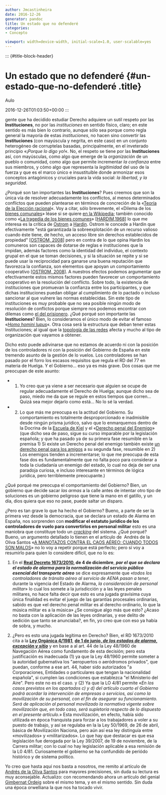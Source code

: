 ```yaml
---
author: Jmcastinheira
date: 2016-12-26
generator: pandoc
title: Un estado que no defenderé
categories:
- Concepto

viewport: width=device-width, initial-scale=1.0, user-scalable=yes
---
```


::: {#title-block-header}
# Un estado que no defenderé {#un-estado-que-no-defenderé .title}

Aulo

2016-12-26T01:03:50+00:00
:::

gente que ha decidido estudiar Derecho adquiere un sutil respeto por las
**Instituciones**, no por las *instituciones* en sentido físico, claro;
en este sentido es más bien lo contrario, aunque sólo sea porque como
regla general la mayoría de estas *instituciones*, no hacen sino
convertir las **Instituciones** (con mayúscula y negrita, en este caso)
en un conjunto heterogéneo de corruptelas basadas, principalmente, en el
inveterado principio «¡*Porque lo digo yo!*«. No, el respeto se tiene
por las **Instituciones** así, con mayúsculas, como algo que emerge de
la *organización* de un pueblo o comunidad, como algo que permite
incrementar *la confianza* entre sus miembros, y cómo algo que
representa la *legitimidad* del uso de la fuerza y que es el marco único
e insustituíble donde armonizar esos conceptos antagónicos y cruciales
para la vida social: *la libertad, y la seguridad*.

¿Porqué son tan importantes las **Instituciones**? Pues creemos que son
la única vía de resolver adecuadamente los conflictos, al menos
determinados conflictos que pueden plantearse en términos de concreción
de la «[Teoría de la Elección
racional](http://es.wikipedia.org/wiki/Teor%C3%ADa_de_la_elecci%C3%B3n_racional)«.
Voy a citar, sólo brevemente, el «Dilema de los [bienes
comunales](http://es.wikipedia.org/wiki/Bien_comunal)» léase si se
quiere [en la
Wikipedia](http://es.wikipedia.org/wiki/Tragedia_de_los_comunes);
también conocido como «[La tragedia de los bienes
comunes](http://www.eumed.net/cursecon/textos/hardin-tragedia.htm)»
\[[HARDIM,1968](http://www.eumed.net/cursecon/textos/hardin-tragedia.htm)\]
lo que me interesa es la crítica de
[Ostrom](http://es.wikipedia.org/wiki/Elinor_Ostrom) a
[Hardin](http://en.wikipedia.org/wiki/Garrett_Hardin). Ostrom le concede
a Hardin que efectivamente "está garantizada la sobreexplotación de un
recurso valioso cuando éste tiene, de hecho, un acceso libre sin
derechos establecidos de propiedad" \[[OSTROM,
2008](http://www.boell-latinoamerica.org/download_es/Bienes_Comunes_total_EdiBoell.pdf)\]
pero en contra de lo que opina Hardin los comuneros son capaces de
dotarse de reglas e instituciones que la impidan, además factores como
la identidad del individuo, el contexto grupal en el que se toman
decisiones, y si la situación se repite y si se puede usar la
reciprocidad para ganarse una buena reputación que favorezca la
confianza, son elementos que apoyan un comportamiento cooperativo
\[[OSTROM,
2008](http://www.boell-latinoamerica.org/download_es/Bienes_Comunes_total_EdiBoell.pdf)\].
A nuestros efectos podemos argumentar que efectivamente estos mismos
factores pueden favorecer un comportamiento cooperativo en la resolución
del conflicto. Sobre todo, la existencia de instituciones que promuevan
la confianza entre los participantes, y que dichas instituciones puedan
obligar al cumplimiento de lo pactado o incluso sancionar al que vulnere
las normas establecidas. Sin este tipo de instituciones es muy probable
que no sea posible ningún modo de resolución de conflictos porque
siempre nos podemos encontrar con dilemas como [el del
prisionero](http://www.google.es/url?sa=t&source=web&cd=1&ved=0CBsQFjAA&url=http%3A%2F%2Fes.wikipedia.org%2Fwiki%2FDilema_del_prisionero&rct=j&q=dilema%20del%20prisionero&ei=n3v7TJD6PIqAhQep2bDhCg&usg=AFQjCNFESgiv1_GuetOXSOoLn2eAIH-QEQ&sig2=278Jn0gm7EaaBLVSSqX0UQ&cad=rja).
¿Qué porqué son importante las **Instituciones**? Bien, lo consideramos
el único modo de evitar el famoso «[*Homo homini
lupus*](http://es.wikipedia.org/wiki/Homo_homini_lupus)«. Otra cosa será
la estructura que deban tener estas Instituciones; al igual que la
[topología de las
redes](http://lasindias.net/wiki/index.php?title=Topolog%C3%ADas_de_red)
afecta y mucho al tipo de organización que vayamos a obtener.

Dicho esto puede adivinarse que no estamos de acuerdo ni con la posición
de los controladores ni con la posición del Gobierno de España en este
tremendo asunto de la gestión de lo vuelos. Los controladores se han
pasado por el forro los escasos requisitos que regula el RD del 77 en
materia de Huelga. Y el Gobierno... eso ya es más grave. Dos cosas que
me preocupan de este asunto:

-   1.  Yo creo que ya viene a ser necesario que alguien se ocupe de
        regular adecuadamente el Derecho de Huelga; aunque dicho sea de
        paso, miedo me da que se regule en estos tiempos que corren...
        Quizá sea mejor dejarlo como está... No lo sé la verdad.

-   2.  Lo que más me preocupa es la actitud del Gobierno. Su
        comportamiento es totalmente desproporcionado e inadmisible
        desde ningún prisma jurídico, salvo que lo enmarquemos dentro de
        la Docrina de la [Escuela de
        Kiel](http://lawiuris.wordpress.com/2007/08/15/las-escuelas-penales/)
        y el «[Derecho penal del
        Enemigo](http://www.entelequia.info/content/view/665896/Caamano-y-el-derecho-penal-del-enemigo.html#content-top)»
        (que dicho sea de paso, sigue su curso imparable por la
        legislación española; y que ha pasado ya de su primera fase
        resumible en la premisa 1) Si existe un Derecho penal del
        enemigo también existe [un derecho penal para los
        amigos](http://www.publico.es/espana/207347/camps-es-intimo-amigo-del-presidente-del-tribunal-que-lo-juzgara)
        a su segunda fase, resumible en 2) Los enemigos tienden a
        incrementarse; lo que me preocupa de esta fase dos es
        fundamentalmente que no falta poco para considerar a toda la
        ciudadanía un enemigo del estado, lo cual no deja de ser una
        paradoja curiosa, e incluso interesante en términos de lógica
        jurídica, pero terriblemente preocupante.)

¿Qué porqué me preocupa el comportamiento del Gobierno? Bien, un
gobierno que decide sacar *las armas* a la calle antes de intentar otro
tipo de soluciones es un gobierno peligroso que tiene la mano en el
gatillo, y un día, dios quiera que eso no pase, puede saltar un disparo.

¿Pero es tan grave lo que ha hecho el Gobierno? Bueno, a parte de ser la
primera vez desde la democracia, que se declara un estado de Alarma en
España, nos sorprenden con **modificar el estatuto jurídico de los
controladores de vuelo para convertirlos en personal militar** esto es
una maniobra que constituye todo un
[*cracking*](http://en.wikipedia.org/wiki/Hacker_%28computer_security%29#Black_hat)
del sistema. ¿Qué porqué? Bueno, un argumento detallado lo tienen en el
artículo de  Andrés de la Oliva Santos «[A MANOTAZOS CONTRA EL CAOS
AÉREO: CUANDO TODOS SON
MALOS](http://andresdelaoliva.blogspot.com/2010/12/manotazos-contra-el-caos-aereo-cuando.html#more)»
no lo voy a repetir porque está perfecto; pero sí voy a resumirlo para
quien lo considere difícil, que no lo es:

1.  En el **[Real Decreto
    1673/2010](http://www.boe.es/boe/dias/2010/12/04-1/pdfs/BOE-A-2010-18652.pdf),
    de 4 de diciembre**, ***por el que se declara el estado de alarma
    para la normalización del servicio público esencial del transporte
    aéreo*** se dice expresamente que «*todos los controladores de
    tránsito aéreo al servicio de AENA pasan a tener*, durante la
    vigencia del Estado de Alarma, *la consideración de personal
    militar*» lo cual los somete a la jurisdicción y a las leyes penales
    militares, no hace falta decir que esto es una jugada gravísima cuya
    única finalidad es evitar el juego de las garantías procesales
    ordinarias, sabido es que «el derecho penal militar es al derecho
    ordinario, lo que la música militar es a la música» ¿Se consigue
    algo más que esto? ¿Acaso no basta con la aplicación de las leyes
    ordinarias, y ese delito de sedición que tanto se anunciaba?, en
    fin, yo creo que con eso ya había de sobra, y mucho.

2.  ¿Pero es esto una jugada legítima en Derecho? Bien, el RD 1673/2010
    cita a la [**Ley Orgánica
    4/1981**,](http://www.judicatura.com/Legislacion/0169.pdf) **[de 1
    de junio, *de los estados de alarma, excepción y
    sitio*](http://www.judicatura.com/Legislacion/0169.pdf)** y en base
    a al art. 44 de la Ley 48/1960 de Navegación Aérea como fundamento
    de esta decisión; pero esta justificación es inadecuada (1) ya que
    la Ley 48/1960 permite someter a la autoridad gubernativa los
    "aeropuertos o aeródromos privados", que puedan, conforme a ese art.
    44, haber sido autorizados "a Corporaciones, Entidades o
    particulares que tengan la nacionalidad española", si cumplen las
    condiciones que establezca "el Ministerio del Aire". Pero este no es
    el caso. y (2) Ya que la LO 4/81 permite «*En los casos previstos en
    los apartados c) y d) del artículo cuarto el Gobierno podrá acordar
    la intervención de empresas o servicios, así como la movilización de
    su personal, con el fin de asegurar su funcionamiento. Será de
    aplicación al personal movilizado la normativa vigente sobre
    movilización que, en todo caso, será supletoria respecto de lo
    dispuesto en el presente artículo.*» Esta movilización, en efecto,
    había sido utilizada en época franquista para forzar a los
    trabajadores a voler a su puesto de trabajo, y así se regulaba en la
    la Ley 50/1969, de 26 de abril, básica de Movilización Naciona, pero
    aún así esa ley distinguía entre «movilizados» y «militarizados». Lo
    que hay que destacar es que esa legislación fue derogada por la Ley
    39/2007, de 19 de noviembre, de la Carrera militar; con lo cual no
    hay legislación aplicable a esa remisión de la L0 4/81. Curiosamente
    el gobierno se ha confundido de periódo histórico y de sistema
    político.

Yo creo que hasta aquí nos basta a nosotros, me remito al artículo de
[Andrés de la Oliva
Santos](http://andresdelaoliva.blogspot.com/2010/12/manotazos-contra-el-caos-aereo-cuando.html#more)
para mayores precisiones, sin duda su lectura es muy aconsejable.
Actualizo: con recomendando ahora un artículo del genial [Gimbernat
Ordeig](http://elcomentario.tv/reggio/contra-la-movilizacion-de-los-controladores-de-enrique-gimbernat-en-el-mundo/07/12/2010/)
sobre el mismo tema, y en el mismo sentido. Sin duda una época
orwelliana la que nos ha tocado vivir.
